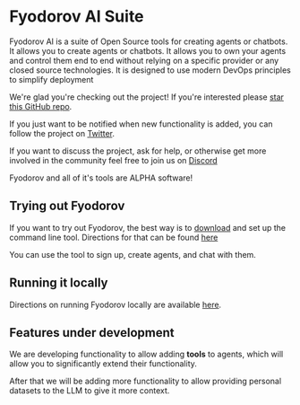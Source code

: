 # Fyodorov AI Suite
Fyodorov AI is a suite of Open Source tools for creating agents or chatbots. It allows you to create agents or chatbots. 
It allows you to own your agents and control them end to end without relying on a specific provider or 
any closed source technologies. It is designed to use modern DevOps principles to simplify deployment

We're glad you're checking out the project! If you're interested please [star this GitHub repo](https://github.com/FyodorovAI/Gagarin).

If you just want to be notified when new functionality is added, you can follow the project on [Twitter](https://twitter.com/FyodorovAISuite).

If you want to discuss the project, ask for help, or otherwise get more involved in the community feel free to join us on [Discord](https://discord.gg/ChCTeC8qwE)

Fyodorov and all of it's tools are ALPHA software!

## Trying out Fyodorov
If you want to try out Fyodorov, the best way is to [download](https://github.com/FyodorovAI/fyodorov-cli/releases) 
and set up the command line tool. Directions for that can be found [here](./CLI.md)

You can use the tool to sign up, create agents, and chat with them.

## Running it locally
Directions on running Fyodorov locally are available [here](./LOCAL.md).

## Features under development
We are developing functionality to allow adding **tools** to agents, which will allow you to significantly 
extend their functionality.

After that we will be adding more functionality to allow providing personal datasets to the LLM to give it more context.